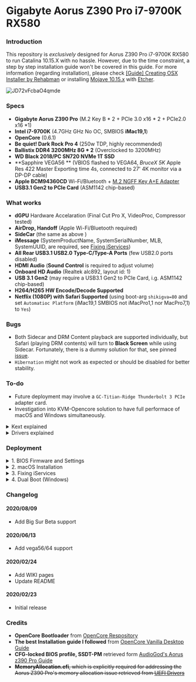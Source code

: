 # Gigabyte Aorus Z390 Pro i7-9700K RX580
### Introduction

This repository is *exclusively* designed for Aorus Z390 Pro i7-9700K RX580 to run Catalina 10.15.X with no hassle. However, due to the time constraint, a step by step installation guide won't be covered in this guide. For more information (regarding installation), please check [[Guide] Creating OSX Installer by Rehabman](https://www.tonymacx86.com/threads/guide-booting-the-os-x-installer-on-laptops-with-clover.148093/) or installing [Mojave 10.15.x](https://mirrors.dtops.cc/iso/MacOS/daliansky_macos/) with [Etcher](https://www.balena.io/etcher/).

![JD72vFcbaO4qmde](https://i.imgur.com/pZCXP5H.jpg)



### Specs

- **Gigabyte Aorus Z390 Pro** (M.2 Key B * 2 + PCIe 3.0 x16 * 2 + PCIe2.0 x16 \*1)
- **Intel i7-9700K** (4.7GHz GHz No OC, SMBIOS **iMac19,1**)
- **OpenCore** (0.6.1)
- **Be quiet! Dark Rock Pro 4** (250w TDP, highly recommended)
- **Ballistix DDR4 3200MHz 8G * 2** (Overclocked to 3200MHz)
- **WD Black 2018/PC SN720 NVMe 1T SSD**
- **Sapphire VEGA56 ** (VBIOS flashed to VEGA64, *BruceX 5K* Apple Res 422 Master Exporting time 4s, connected to 27' 4K monitor via a DP-DP cable)
- **Apple BCM94360CD** Wi-Fi/Bluetooth + [M.2 NGFF Key A+E Adapter](https://www.ebay.co.uk/itm/BCM94360CS2-BCM943224PCIEBT2-12-6-Pin-WIFI-wireless-card-module-to-NGFF-M-2/223633015347?hash=item3411910233:g:clQAAOSwI7lcld~Z) 
- **USB3.1 Gen2 to PCIe Card** (ASM1142 chip-based)



### What works

- **dGPU** Hardware Accelaration  (Final Cut Pro X, VideoProc, Compressor tested)
- **AirDrop, Handoff** (Apple Wi-Fi/Bluetooth required)
- **SideCar** (the same as above )
- **iMessage** (SystemProductName, SystemSerialNumber, MLB, SystemUUID, are required, see [Fixing iServices](https://github.com/sarkrui/Hackintosh-Z390-Aorus-Pro-9700K-RX580/wiki/How-to-fix-iServices)) 
- **All Rear USB3.1 USB2.0 Type-C/Type-A Ports** (few USB2.0 ports disabled) 
- **HDMI Audio** (**Sound Control** is required to adjust volume)
- **Onboard HD Audio** (Realtek alc892, layout id: 1)
- **USB 3.1 Gen2** (may require a USB3.1 Gen2 to PCIe Card, i.g. ASM1142 chip-based)
- **H264/H265 HW Encode/Decode Supported**
- **Netflix (1080P) with Safari Supported** (using boot-arg `shikigva=80` and set `Automatioc Platform` (iMac19,1 SMBIOS not iMacPro1,1 nor MacPro7,1) to `Yes`)



### Bugs 

- Both Sidecar and DRM Content playback are supported individually, but Safari (playing DRM contents)  will turn to **Black Screen** while using Sidecar. Fortunately, there is a dummy solution for that, see pinned [issue](https://github.com/sarkrui/Hackintosh-Z390-Aorus-Pro-9700K-RX580/issues/3). 
- `Hibernation` might not work as expected or should be disabled for better stability.



### To-do

* Future deployment may involve a `GC-Titian-Ridge Thunderbolt 3 PCIe` adapter card.
* Investigation into KVM-Opencore solution to have full performace of macOS and Windows simultaneously.



<details>
<summary> Kext explained</summary>

| Name     | Note     |
| ---- | ---- |
|**AppleALC**| Fixing onboard audio |
|**CPUFriend**| CPU frequency dependency |
|**CPUFriendDataProvider**| CPU frequency profile for i7-9700K with iMac19,1 SMBIOS |
|**IntelMausi**| Fixing onboard Ethernet |
|**Lilu**| Essential Dependency |
|**SMCProcessor**| CPU status plugin |
|**SMCSuperIO**| IO port status plugin |
|**SystemProfilerMemoryFixup**| Fixing memory information in system info page |
|**USBPorts**| Defining USB ports of Aorus Z390 Pro |
|**VirtualSMC**| Sensors status dependency |
|**[WhateverGreen](https://github.com/acidanthera/WhateverGreen)**| GPU dependency (v1.3.8 later required) |

</details>



<details>
<summary> Drivers explained</summary>

|  Name    | Note      |
| ---- | ---- |
|OpenCanopy.efi| GUI support |
|OpenRuntime.efi| Fixing memory |
|HfsPlus.efi| HFS volumes support |

</details>



### Deployment

<details>
<summary>1. BIOS Firmware and Settings</summary>

I would highly suggest you to upgrade you BIOS firmware to **12d** and apply the profile I created in the `/repositoryRoot/BIOS/`. This would allows you to unlock your motherboard CFG, allowing you to use native NVRAM. 

1. Clone the repository

2. Copy `EFI` and `BIOS` to your EFI formatted USB flash. (usually needs to be mounted via, for instance:
```bash
sudo diskutil mount disk2s1 (disk2s1 shall be replaced by your USB identifier)
```
3. Reboot your PC, press `F8` to enter `Q-Flash`, choose from `USB` and select `/BIOS/Z390AORP.12d`
4. (Wait util it gets done)
5. Enters BIOS setting again and load the BIOS profile: either `Profile_noCFG_noOC` (if you do not expect to overclock your CPU)
6. Reboot.

</details>

<details>
<summary>2. macOS Installation</summary>
**macOS DMG Download**: 

*  [Link1: mirrors.dtops.cc](https://mirrors.dtops.cc/iso/MacOS/daliansky_macos/)
*  [Link2: Google Drive hosted](http://drive.verynerd.info/macOS%20OS/)



#### Option 1: GUI (recommended)

- [Install macOS with etcher](https://www.balena.io/etcher/)

#### Option 2: Command-line

- [[Guide] Creating OSX Installer by Rehabman](https://www.tonymacx86.com/threads/guide-booting-the-os-x-installer-on-laptops-with-clover.148093/) 

</details>

<details>
<summary>3. Fixing iServices</summary>

To use Apple services, you need to have a vaild but unregistered serial (consisting of four attributes, shown as below) patched in your config.plist. For more editing details, please check wiki page: [How to fix iServices](https://github.com/sarkrui/Hackintosh-Z390-Aorus-Pro-9700K-RX580/wiki/How-to-fix-iServices)

```bash
Type = SystemProductName
Serial = SystemSerialNumber
Board Serial = MLB
SmUUID = SystemUUID
```

</details>


<details>
<summary> 4. Dual Boot (Windows)</summary>
*(No longer needed as `scan policy` has been changed to `0` and `darwin` detection has been added in SSDT to apply SSDT mod in macOS.)*

Using motherboard boot menu would disrupt the deflaut booting order, to resolve so, using OpenCore to boot Windows Boot Manager is one solution. You only need to add a boot entry for your Windows Boot Manager EFI. For more details, please check wiki page: [How to add a boot entry](https://github.com/sarkrui/Hackintosh-Z390-Aorus-Pro-9700K-RX580/wiki/How-to-add-a-boot-entry-in-OpenCore)

</details>



### Changelog

#### 2020/08/09

+ Add Big Sur Beta support

#### 2020/06/13

* Add vega56/64 support

#### 2020/02/24

* Add WIKI pages
* Update README

#### 2020/02/23

* Initial release



### Credits

* **OpenCore Bootloader** from [OpenCore Respository](https://github.com/acidanthera/OpenCorePkg)
* **The best Installation guide I followed** from [OpenCore Vanilla Desktop Guide](https://khronokernel-2.gitbook.io/opencore-vanilla-desktop-guide/)
* **CFG-locked BIOS profile, SSDT-PM** retrieved form [AudioGod's Aorus z390 Pro Guide](https://www.insanelymac.com/forum/topic/339980-audiogods-aorus-z390-pro-patched-dsdt-mini-guide-and-discussion/)
* ~~**MemoryAllocation.efi**, which is explicitly required for addressing the Aorus Z390 Pro's memory allocation issue retrieved from [UEFI Drivers](https://github.com/williambj1/OpenCore-Factory/releases/tag/OpenCore-UEFI-Drivers)~~
